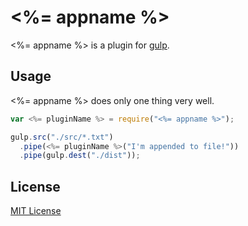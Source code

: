# <%= appname %>

<%= appname %> is a plugin for [gulp](https://github.com/wearefractal/gulp).

## Usage

<%= appname %> does only one thing very well.

```javascript
var <%= pluginName %> = require("<%= appname %>");

gulp.src("./src/*.txt")
  .pipe(<%= pluginName %>("I'm appended to file!"))
  .pipe(gulp.dest("./dist"));
```

## License

[MIT License](http://en.wikipedia.org/wiki/MIT_License)
